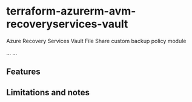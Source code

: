 # terraform-azurerm-avm-recoveryservices-vault

Azure Recovery Services Vault File Share custom backup policy module

...
...

## Features



## Limitations and notes

